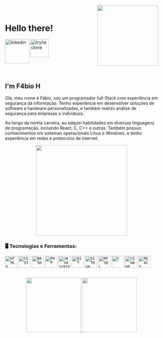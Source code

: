 <img align="right"  style="margin-top:-20px" width="200px" src="https://c.tenor.com/8BCQtGtI6Y4AAAAC/rick-and-morty-virus.gif">


<div dsplay="inline-block">
 
 <h1 align="left">Hello there!</h1>

  <a href="https://www.linkedin.com/in/fabio-gr-240b25184/">
    <img width="80px" src="https://logosmarcas.net/wp-content/uploads/2020/03/LinkedIn-Emblema.png" alt="linkedin" style="vertical-align:top;">
  </a>
  
   <a href="https://tryhackme.com/p/GhostSans">
    <img width="60px" src="https://tryhackme.com/img/favicon.png" alt="tryhackme" style="vertical-align:top;">
  </a>
</div>





</br>
</br>

## I'm F4bio H

Olá, meu nome é Fábio, sou um programador full-Stack com experiência em segurança da informação. Tenho experiência em desenvolver soluções de software e hardware personalizadas, e também realizo análise de segurança para empresas e indivíduos.

Ao longo da minha carreira, eu adquiri habilidades em diversas linguagens de programação, incluindo React, C, C++ e outras. Também possuo conhecimentos em sistemas operacionais Linux e Windows, e tenho experiência em redes e protocolos de internet.

<p align="center">
  <img src="https://capricho.abril.com.br/wp-content/uploads/2020/03/1.gif" width="300">
</p>

### 🖥️ Tecnologias e Ferramentas: 

<code><img width="40px" src="https://cdn.jsdelivr.net/gh/devicons/devicon/icons/html5/html5-original-wordmark.svg" title = "HTML5"/></code>
<code><img width="40px" src="https://cdn.jsdelivr.net/gh/devicons/devicon/icons/css3/css3-original-wordmark.svg" title = "CSS3"/></code>
<code><img width="40px" src="https://cdn.jsdelivr.net/gh/devicons/devicon/icons/bash/bash-original.svg" title = "BASH"/></code>
<code><img width="40px" src="https://cdn.jsdelivr.net/gh/devicons/devicon/icons/php/php-plain.svg" title = "PHP"/></code>
<code><img width="40px" src="https://cdn.jsdelivr.net/gh/devicons/devicon/icons/javascript/javascript-original.svg" title = "JAVASCRIPT"/></code>
<code><img width="40px" src="https://cdn.jsdelivr.net/gh/devicons/devicon/icons/git/git-original.svg" title = "GIT"/></code>
<code><img width="40px" src="https://cdn.jsdelivr.net/gh/devicons/devicon/icons/github/github-original.svg" title = "GITHUB"/></code>
<code><img width="40px" src="https://cdn.jsdelivr.net/gh/devicons/devicon/icons/mysql/mysql-original.svg" title = "MYSQL"/></code>
<code><img width="40px" src="https://cdn.jsdelivr.net/gh/devicons/devicon/icons/c/c-original.svg" title = "C"/></code>
<code><img width="40px" src="https://cdn.jsdelivr.net/gh/devicons/devicon/icons/csharp/csharp-original.svg" title = "CSHARP"/></code>
<code><img width="40px" src="https://cdn.jsdelivr.net/gh/devicons/devicon/icons/react/react-original.svg" title = "REACT"/></code>


##
<p align="center">
<a href="https://github.com/fabiodtna">
  <img height="180em" src="https://github-readme-stats-eight-theta.vercel.app/api?username=fabiodtna&show_icons=true&theme=algolia&include_all_commits=true&count_private=true"/>
  <img height="180em" src="https://github-readme-stats-eight-theta.vercel.app/api/top-langs/?username=fabiodtna&layout=compact&langs_count=8&theme=algolia"/>
</a>
</p>

